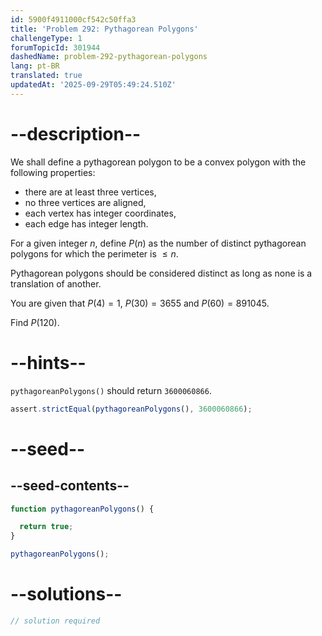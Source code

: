 ```yaml
---
id: 5900f4911000cf542c50ffa3
title: 'Problem 292: Pythagorean Polygons'
challengeType: 1
forumTopicId: 301944
dashedName: problem-292-pythagorean-polygons
lang: pt-BR
translated: true
updatedAt: '2025-09-29T05:49:24.510Z'
---
```


# --description--

We shall define a pythagorean polygon to be a convex polygon with the following properties:

- there are at least three vertices,
- no three vertices are aligned,
- each vertex has integer coordinates,
- each edge has integer length.

For a given integer $n$, define $P(n)$ as the number of distinct pythagorean polygons for which the perimeter is $≤ n$.

Pythagorean polygons should be considered distinct as long as none is a translation of another.

You are given that $P(4) = 1$, $P(30) = 3655$ and $P(60) = 891045$.

Find $P(120)$.

# --hints--

`pythagoreanPolygons()` should return `3600060866`.

```js
assert.strictEqual(pythagoreanPolygons(), 3600060866);
```

# --seed--

## --seed-contents--

```js
function pythagoreanPolygons() {

  return true;
}

pythagoreanPolygons();
```

# --solutions--

```js
// solution required
```
